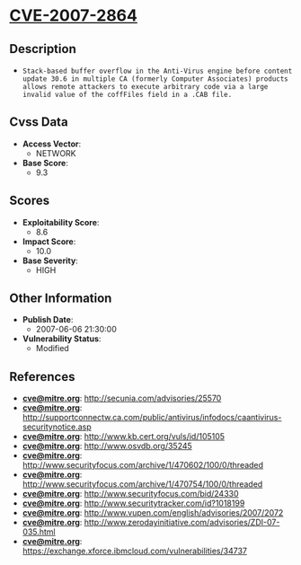 
# [CVE-2007-2864](https://cve.mitre.org/cgi-bin/cvename.cgi?name=CVE-2007-2864)

## Description

- `Stack-based buffer overflow in the Anti-Virus engine before content update 30.6 in multiple CA (formerly Computer Associates) products allows remote attackers to execute arbitrary code via a large invalid value of the coffFiles field in a .CAB file.`

## Cvss Data

- **Access Vector**:
  - NETWORK
- **Base Score**:
  - 9.3

## Scores

- **Exploitability Score**:
  - 8.6
- **Impact Score**:
  - 10.0
- **Base Severity**:
  - HIGH

## Other Information

- **Publish Date**:
  - 2007-06-06 21:30:00
- **Vulnerability Status**:
  - Modified

## References

- **cve@mitre.org**: http://secunia.com/advisories/25570
- **cve@mitre.org**: http://supportconnectw.ca.com/public/antivirus/infodocs/caantivirus-securitynotice.asp
- **cve@mitre.org**: http://www.kb.cert.org/vuls/id/105105
- **cve@mitre.org**: http://www.osvdb.org/35245
- **cve@mitre.org**: http://www.securityfocus.com/archive/1/470602/100/0/threaded
- **cve@mitre.org**: http://www.securityfocus.com/archive/1/470754/100/0/threaded
- **cve@mitre.org**: http://www.securityfocus.com/bid/24330
- **cve@mitre.org**: http://www.securitytracker.com/id?1018199
- **cve@mitre.org**: http://www.vupen.com/english/advisories/2007/2072
- **cve@mitre.org**: http://www.zerodayinitiative.com/advisories/ZDI-07-035.html
- **cve@mitre.org**: https://exchange.xforce.ibmcloud.com/vulnerabilities/34737
